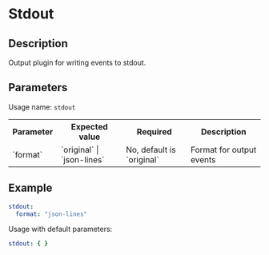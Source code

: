 # Stdout

## Description

Output plugin for writing events to stdout.

## Parameters

Usage name: `stdout`

<table>
    <th>Parameter</th>
    <th>Expected value</th>
    <th>Required</th>
    <th>Description</th>
    <tr>
        <td>`format`</td>
        <td>`original` | `json-lines`</td>
        <td>No, default is `original`</td>
        <td>Format for output events</td>
    </tr>
</table>

## Example

```yaml
stdout:
  format: "json-lines"
```

Usage with default parameters:
```yaml
stdout: { }
```
